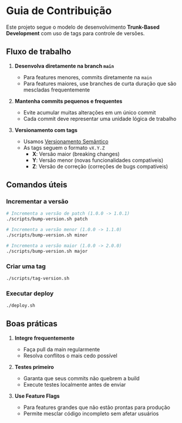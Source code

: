 # Guia de Contribuição

Este projeto segue o modelo de desenvolvimento **Trunk-Based Development** com uso de tags para controle de versões.

## Fluxo de trabalho

1. **Desenvolva diretamente na branch `main`**

   - Para features menores, commits diretamente na `main`
   - Para features maiores, use branches de curta duração que são mescladas frequentemente

2. **Mantenha commits pequenos e frequentes**

   - Evite acumular muitas alterações em um único commit
   - Cada commit deve representar uma unidade lógica de trabalho

3. **Versionamento com tags**
   - Usamos [Versionamento Semântico](https://semver.org/lang/pt-BR/)
   - As tags seguem o formato `vX.Y.Z`
     - **X**: Versão maior (breaking changes)
     - **Y**: Versão menor (novas funcionalidades compatíveis)
     - **Z**: Versão de correção (correções de bugs compatíveis)

## Comandos úteis

### Incrementar a versão

```bash
# Incrementa a versão de patch (1.0.0 -> 1.0.1)
./scripts/bump-version.sh patch

# Incrementa a versão menor (1.0.0 -> 1.1.0)
./scripts/bump-version.sh minor

# Incrementa a versão maior (1.0.0 -> 2.0.0)
./scripts/bump-version.sh major
```

### Criar uma tag

```bash
./scripts/tag-version.sh
```

### Executar deploy

```bash
./deploy.sh
```

## Boas práticas

1. **Integre frequentemente**

   - Faça pull da main regularmente
   - Resolva conflitos o mais cedo possível

2. **Testes primeiro**

   - Garanta que seus commits não quebrem a build
   - Execute testes localmente antes de enviar

3. **Use Feature Flags**
   - Para features grandes que não estão prontas para produção
   - Permite mesclar código incompleto sem afetar usuários
